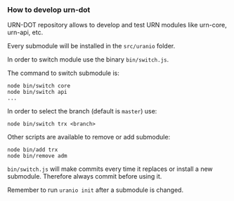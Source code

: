 ### How to develop urn-dot

URN-DOT repository allows to develop and test URN modules like urn-core, urn-api, etc.


Every submodule will be installed in the `src/uranio` folder.

In order to switch module use the binary `bin/switch.js`.

The command to switch submodule is:
```
node bin/switch core
node bin/switch api
...
```
In order to select the branch (default is `master`) use:
```
node bin/switch trx <branch>
```

Other scripts are available to remove or add submodule:
```
node bin/add trx
node bin/remove adm
```

`bin/switch.js` will make commits every time it replaces or install a new submodule.
Therefore always commit before using it.

Remember to run `uranio init` after a submodule is changed.
